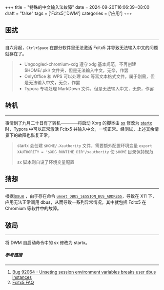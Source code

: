 +++
title = "特殊的中文输入法故障"
date = 2024-09-20T16:06:39+08:00
draft = "false"
tags = ['Fcitx5','DWM']
categories = ['应用']
+++


## 困扰
---
自六月起，`Ctrl+Space` 在部分软件里无法激活 Fcitx5 并导致无法输入中文的问题就存在了。

> - Ungoogled-chromium-xdg 遵守 xdg 基本规范，不再创建 $HOME/.pki/ 文件夹，但是无法输入中文，无奈，作罢
> - OnlyOffice 和 WPS 可以处理 doc 等富文本格式文件，属于刚需，但是无法输入中文，无奈，作罢
> - Typora 专项处理 MarkDown 文件，但是无法输入中文，无奈，作罢


## 转机
---
事情到了九月二十日有了转机————将启动 Xorg 的脚本由 [sx](https://github.com/Earnestly/sx) 修改为 [startx](https://man.archlinux.org/man/extra/xorg-xinit/startx.1.en) 时，Typora 中可以正常激活 Fcitx5 并输入中文，一切正常。经测试，上述其余情景下的故障也恢复正常。

> startx 会创建 `$HOME/.Xauthority` 文件，需要额外配置环境变量 `export XAUTHORITY = "$XDG_RUNTIME_DIR"/xauthority` 使 `$HOME` 目录保持规范
>
> sx 脚本则自设了环境变量配置


## 猜想
---
根据[issue](https://gitlab.freedesktop.org/xorg/app/xinit/-/issues/9) ，由于存在命令 [`unset DBUS_SESSION_BUS_ADDRESS`](https://gitlab.freedesktop.org/xorg/app/xinit/-/commit/c07501f69239e9c1448736ad7e689a2c3da49af9)，导致在 X11 下，应用无法正常调用 dbus，从而导致一系列异常情况，其中就包括 Fcitx5 在 Chromium 等软件中的故障。


## 破局
---
将 DWM 自启动命令中的 sx 修改为 startx。


##### 参考链接
---
1. [Bug 92064 - Unseting session environment variables breaks user dbus instances](https://bugs.freedesktop.org/show_bug.cgi?id=92064)
2. [Fcitx5 FAQ](https://fcitx-im.org/wiki/FAQ)
